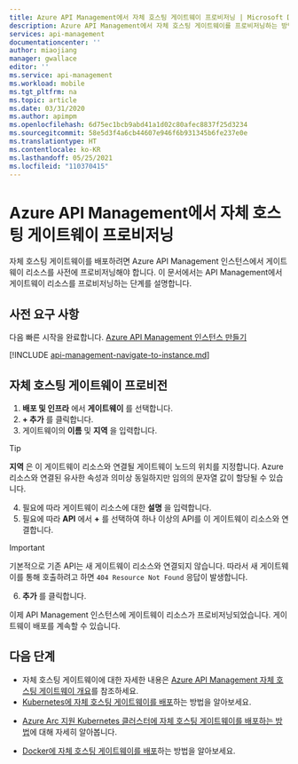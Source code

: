 ```yaml
---
title: Azure API Management에서 자체 호스팅 게이트웨이 프로비저닝 | Microsoft Docs
description: Azure API Management에서 자체 호스팅 게이트웨이를 프로비저닝하는 방법을 알아봅니다.
services: api-management
documentationcenter: ''
author: miaojiang
manager: gwallace
editor: ''
ms.service: api-management
ms.workload: mobile
ms.tgt_pltfrm: na
ms.topic: article
ms.date: 03/31/2020
ms.author: apimpm
ms.openlocfilehash: 6d75ec1bcb9abd41a1d02c80afec8837f25d3234
ms.sourcegitcommit: 58e5d3f4a6cb44607e946f6b931345b6fe237e0e
ms.translationtype: HT
ms.contentlocale: ko-KR
ms.lasthandoff: 05/25/2021
ms.locfileid: "110370415"
---
```

# <a name="provision-a-self-hosted-gateway-in-azure-api-management"></a>Azure API Management에서 자체 호스팅 게이트웨이 프로비저닝

자체 호스팅 게이트웨이를 배포하려면 Azure API Management 인스턴스에서 게이트웨이 리소스를 사전에 프로비저닝해야 합니다. 이 문서에서는 API Management에서 게이트웨이 리소스를 프로비저닝하는 단계를 설명합니다.

## <a name="prerequisites"></a>사전 요구 사항

다음 빠른 시작을 완료합니다. [Azure API Management 인스턴스 만들기](get-started-create-service-instance.md)

[!INCLUDE [api-management-navigate-to-instance.md](../../includes/api-management-navigate-to-instance.md)]

## <a name="provision-a-self-hosted-gateway"></a>자체 호스팅 게이트웨이 프로비전

1. **배포 및 인프라** 에서 **게이트웨이** 를 선택합니다.
2. **+ 추가** 를 클릭합니다.
3. 게이트웨이의 **이름** 및 **지역** 을 입력합니다.
> [!TIP]
> **지역** 은 이 게이트웨이 리소스와 연결될 게이트웨이 노드의 위치를 지정합니다. Azure 리소스와 연결된 유사한 속성과 의미상 동일하지만 임의의 문자열 값이 할당될 수 있습니다.

4. 필요에 따라 게이트웨이 리소스에 대한 **설명** 을 입력합니다.
5. 필요에 따라 **API** 에서 **+** 를 선택하여 하나 이상의 API를 이 게이트웨이 리소스와 연결합니다.
> [!IMPORTANT]
> 기본적으로 기존 API는 새 게이트웨이 리소스와 연결되지 않습니다. 따라서 새 게이트웨이를 통해 호출하려고 하면 `404 Resource Not Found` 응답이 발생합니다.

6. **추가** 를 클릭합니다.

이제 API Management 인스턴스에 게이트웨이 리소스가 프로비저닝되었습니다. 게이트웨이 배포를 계속할 수 있습니다.

## <a name="next-steps"></a>다음 단계

* 자체 호스팅 게이트웨이에 대한 자세한 내용은 [Azure API Management 자체 호스팅 게이트웨이 개요](self-hosted-gateway-overview.md)를 참조하세요.
* [Kubernetes에 자체 호스팅 게이트웨이를 배포](how-to-deploy-self-hosted-gateway-kubernetes.md)하는 방법을 알아보세요.
- [Azure Arc 지원 Kubernetes 클러스터에 자체 호스팅 게이트웨이를 배포하는 방법](how-to-deploy-self-hosted-gateway-azure-arc.md)에 대해 자세히 알아봅니다.
* [Docker에 자체 호스팅 게이트웨이를 배포](how-to-deploy-self-hosted-gateway-docker.md)하는 방법을 알아보세요.
